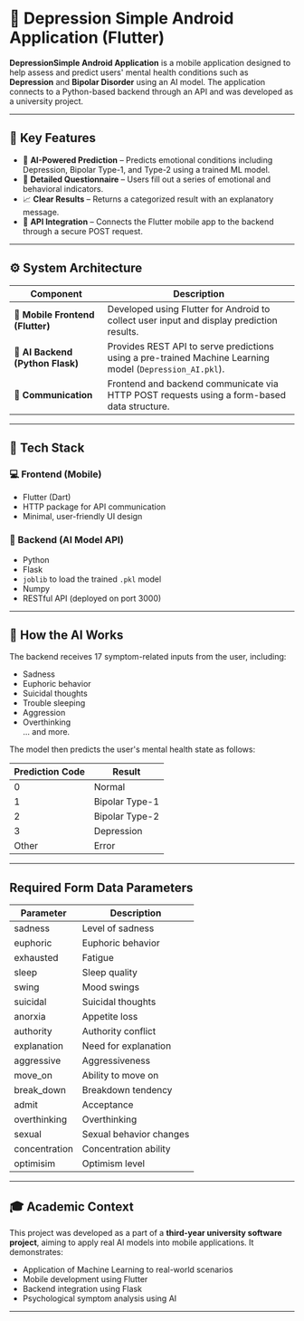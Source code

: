 # 🧠 Depression Simple Android Application (Flutter)

**DepressionSimple Android Application** is a mobile application designed to help assess and predict users' mental health conditions such as **Depression** and **Bipolar Disorder** using an AI model. The application connects to a Python-based backend through an API and was developed as a university project.

---

## 🎯 Key Features

- 🧠 **AI-Powered Prediction** – Predicts emotional conditions including Depression, Bipolar Type-1, and Type-2 using a trained ML model.
- 📝 **Detailed Questionnaire** – Users fill out a series of emotional and behavioral indicators.
- 📈 **Clear Results** – Returns a categorized result with an explanatory message.
- 🔗 **API Integration** – Connects the Flutter mobile app to the backend through a secure POST request.

---

## ⚙️ System Architecture

| Component        | Description |
|------------------|-------------|
| **📱 Mobile Frontend (Flutter)** | Developed using Flutter for Android to collect user input and display prediction results. |
| **🧠 AI Backend (Python Flask)** | Provides REST API to serve predictions using a pre-trained Machine Learning model (`Depression_AI.pkl`). |
| **🔗 Communication** | Frontend and backend communicate via HTTP POST requests using a form-based data structure. |

---

## 🧰 Tech Stack

### 💻 Frontend (Mobile)
- Flutter (Dart)
- HTTP package for API communication
- Minimal, user-friendly UI design

### 🧠 Backend (AI Model API)
- Python
- Flask
- `joblib` to load the trained `.pkl` model
- Numpy
- RESTful API (deployed on port 3000)

---

## 🧪 How the AI Works

The backend receives 17 symptom-related inputs from the user, including:

- Sadness
- Euphoric behavior
- Suicidal thoughts
- Trouble sleeping
- Aggression
- Overthinking  
... and more.

The model then predicts the user's mental health state as follows:

| Prediction Code | Result |
|-----------------|---------|
| 0               | Normal  |
| 1               | Bipolar Type-1 |
| 2               | Bipolar Type-2 |
| 3               | Depression |
| Other           | Error |

---

## Required Form Data Parameters

| Parameter    | Description              |
|--------------|--------------------------|
| sadness      | Level of sadness         |
| euphoric     | Euphoric behavior        |
| exhausted    | Fatigue                  |
| sleep        | Sleep quality            |
| swing        | Mood swings              |
| suicidal     | Suicidal thoughts        |
| anorxia      | Appetite loss            |
| authority    | Authority conflict       |
| explanation  | Need for explanation     |
| aggressive   | Aggressiveness           |
| move_on     | Ability to move on       |
| break_down   | Breakdown tendency       |
| admit        | Acceptance               |
| overthinking | Overthinking             |
| sexual      | Sexual behavior changes  |
| concentration| Concentration ability    |
| optimisim    | Optimism level           |

---

## 🎓 Academic Context

This project was developed as a part of a **third-year university software project**, aiming to apply real AI models into mobile applications. It demonstrates:

- Application of Machine Learning to real-world scenarios  
- Mobile development using Flutter  
- Backend integration using Flask  
- Psychological symptom analysis using AI  

---
